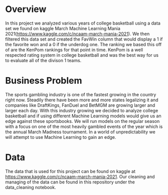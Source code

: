 # Overview
In this project we analyzed various years of college basketball using a data set we found on kaggle March Machine Learning Mania 2021(https://www.kaggle.com/c/ncaam-march-mania-2021). We then filtered this data set and created the FavWin column that would display a 1 if the favorite won and a 0 if the underdog one. The ranking we based this off of are the KenPom rankings for that point in time. KenPom is a well respected rating system in college basketball and was the best way for us to evaluate all of the divison 1 teams.
# Business Problem
The sports gambling industry is one of the fastest growing in the country right now. Steadily there have been more and more states legalizing it and companies like DraftKings, FanDuel and BetMGM are growing larger and larger each day. With this industry growing we decided to analyze college basketball and if using different Machine Learning models would give us an edge against these sportsbooks. We will run models on the regular season with a focus on one of the most heavily gambled events of the year which is the annual March Madness tournament. In a world of unpredictability we will attempt to use Machine Learning to gain an edge.
# Data
The data that is used for this project can be found on kaggle at https://www.kaggle.com/c/ncaam-march-mania-2021. Our cleaning and managing of the data can be found in this repository under the data_cleaning notebook.

